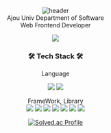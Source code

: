 <div align="center"> 
 
![header](https://capsule-render.vercel.app/api?type=waving&color=gradient&customColorList=30&height=200&section=header&text=ByJuun&animation=fadeIn&fontColor=F5F5F5&fontSize=50)   
Ajou Univ 
Department of Software  
Web Frontend Developer 
 
<a href="https://byjuun.com/">
    <img 
        src="http://img.shields.io/badge/-Tech%20Blog-33d98d?style=flat&logo=github&link=https://alpox.kr"
        style="height : auto; margin-left : 10px; margin-right : 10px;"/>
</a>

  
### 🛠 Tech Stack 🛠

Language   
 
<img src="https://img.shields.io/badge/JavaScript-orange?style=flat-square&logo=JavaScript&logoColor=white"/></a>
<img src="https://img.shields.io/badge/TypeScript-9cf?style=flat-square&logo=TypeScript&logoColor=white"/></a>  


FrameWork, Library  
<img src="https://img.shields.io/badge/React-blue?style=flat-square&logo=React&logoColor=white"/></a>
<img src="https://img.shields.io/badge/NextJs-lightgrey?style=flat-square&logo=Next.js&logoColor=white"/></a>
<img src="https://img.shields.io/badge/Redux-blueviolet?style=flat-square&logo=Redux&logoColor=white"/></a>
<img src="https://img.shields.io/badge/RTKQuery-blueviolet?style=flat-square&logo=Redux&logoColor=white"/></a>
<img src="https://img.shields.io/badge/ReactQuery-white?style=flat-square&logo=ReactQuery&logoColor=#FF4154"/></a>
<img src="https://img.shields.io/badge/Recoil-grey?style=flat-square&"/></a>
<img src="https://img.shields.io/badge/SWR-white?style=flat-square&"/></a> 


[![Solved.ac Profile](http://mazassumnida.wtf/api/v2/generate_badge?boj=neostgeart)](https://solved.ac/neostgeart)



</div>
<!--
**BY-juun/BY-juun** is a ✨ _special_ ✨ repository because its `README.md` (this file) appears on your GitHub profile.

Here are some ideas to get you started:

- 🔭 I’m currently working on ...
- 🌱 I’m currently learning ...
- 👯 I’m looking to collaborate on ...
- 🤔 I’m looking for help with ...
- 💬 Ask me about ...
- 📫 How to reach me: ...
- 😄 Pronouns: ...
- ⚡ Fun fact: ...
-->
